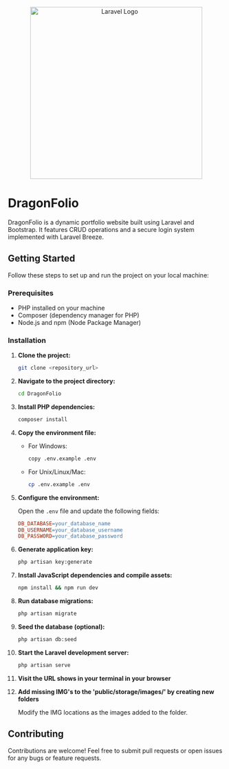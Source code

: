 <p align="center">
    <img src="https://raw.githubusercontent.com/laravel/art/master/logo-lockup/5%20SVG/2%20CMYK/1%20Full%20Color/laravel-logolockup-cmyk-red.svg" width="400" alt="Laravel Logo">
</p>

# DragonFolio

DragonFolio is a dynamic portfolio website built using Laravel and Bootstrap. It features CRUD operations and a secure login system implemented with Laravel Breeze.

## Getting Started

Follow these steps to set up and run the project on your local machine:

### Prerequisites

-   PHP installed on your machine
-   Composer (dependency manager for PHP)
-   Node.js and npm (Node Package Manager)

### Installation

1.  **Clone the project:**

    ```bash
    git clone <repository_url>
    ```

2.  **Navigate to the project directory:**

    ```bash
    cd DragonFolio
    ```

3.  **Install PHP dependencies:**

    ```bash
    composer install
    ```

4.  **Copy the environment file:**

    -   For Windows:

        ```bash
        copy .env.example .env
        ```

    -   For Unix/Linux/Mac:

        ```bash
        cp .env.example .env
        ```

5.  **Configure the environment:**

    Open the `.env` file and update the following fields:

    ```makefile
    DB_DATABASE=your_database_name
    DB_USERNAME=your_database_username
    DB_PASSWORD=your_database_password
    ```

6.  **Generate application key:**

    ```bash
    php artisan key:generate
    ```

7.  **Install JavaScript dependencies and compile assets:**

    ```bash
    npm install && npm run dev
    ```

8.  **Run database migrations:**

    ```bash
    php artisan migrate
    ```

9.  **Seed the database (optional):**

    ```bash
    php artisan db:seed
    ```

10. **Start the Laravel development server:**

    ```bash
    php artisan serve
    ```

11. **Visit the URL shows in your terminal in your browser**

12. **Add missing IMG's to the 'public/storage/images/' by creating new folders**

    Modify the IMG locations as the images added to the folder.

## Contributing

Contributions are welcome! Feel free to submit pull requests or open issues for any bugs or feature requests.
